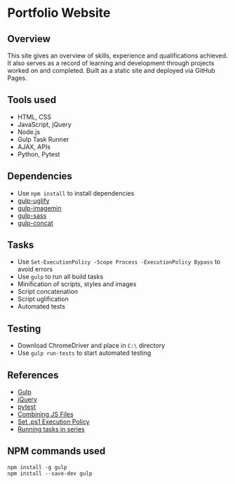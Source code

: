 # Portfolio Website

## Overview

This site gives an overview of skills, experience and qualifications achieved. It also serves as a record of learning and development through projects worked on and completed. Built as a static site and deployed via GitHub Pages.

## Tools used

* HTML, CSS
* JavaScript, jQuery
* Node.js
* Gulp Task Runner
* AJAX, APIs
* Python, Pytest

## Dependencies

* Use `npm install` to install dependencies
* [gulp-uglify](https://www.npmjs.com/package/gulp-uglify-es)
* [gulp-imagemin](https://www.npmjs.com/package/gulp-imagemin)
* [gulp-sass](https://www.npmjs.com/package/gulp-sass)
* [gulp-concat](https://www.npmjs.com/package/gulp-concat)

## Tasks

* Use `Set-ExecutionPolicy -Scope Process -ExecutionPolicy Bypass` to avoid errors
* Use `gulp` to run all build tasks
* Minification of scripts, styles and images
* Script concatenation 
* Script uglification
* Automated tests

## Testing

* Download ChromeDriver and place in `C:\` directory
* Use `gulp run-tests` to start automated testing

## References

* [Gulp](https://gulpjs.com/)
* [jQuery](https://jquery.com/)
* [pytest](https://docs.pytest.org/en/latest/)
* [Combining JS Files](https://stackoverflow.com/questions/8410298/one-js-file-for-multiple-pages)
* [Set .ps1 Execution Policy](https://medium.com/@caiomsouza/fix-for-powershell-script-not-digitally-signed-69f0ed518715)
* [Running tasks in series](https://github.com/gulpjs/gulp/blob/master/docs/recipes/running-tasks-in-series.md)

## NPM commands used

```
npm install -g gulp
npm install --save-dev gulp
```
